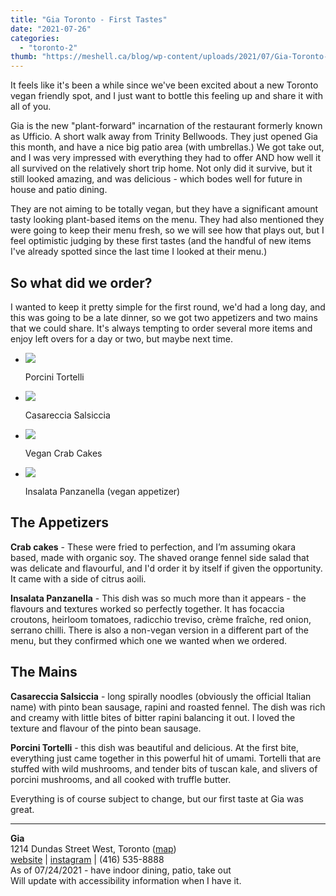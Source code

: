 ```yaml
---
title: "Gia Toronto - First Tastes"
date: "2021-07-26"
categories:
  - "toronto-2"
thumb: "https://meshell.ca/blog/wp-content/uploads/2021/07/Gia-Toronto-Casareccia-Salsiccia-scaled.jpg" 957x500
---
```


It feels like it's been a while since we've been excited about a new Toronto vegan friendly spot, and I just want to bottle this feeling up and share it with all of you.

Gia is the new "plant-forward" incarnation of the restaurant formerly known as Ufficio. A short walk away from Trinity Bellwoods. They just opened Gia this month, and have a nice big patio area (with umbrellas.) We got take out, and I was very impressed with everything they had to offer AND how well it all survived on the relatively short trip home. Not only did it survive, but it still looked amazing, and was delicious - which bodes well for future in house and patio dining.

They are not aiming to be totally vegan, but they have a significant amount tasty looking plant-based items on the menu. They had also mentioned they were going to keep their menu fresh, so we will see how that plays out, but I feel optimistic judging by these first tastes (and the handful of new items I've already spotted since the last time I looked at their menu.)

## So what did we order?

I wanted to keep it pretty simple for the first round, we'd had a long day, and this was going to be a late dinner, so we got two appetizers and two mains that we could share. It's always tempting to order several more items and enjoy left overs for a day or two, but maybe next time.

- ![](images/gia-toronto-tortelli-1024x768.jpg)

    Porcini Tortelli

- ![](images/Gia-Toronto-Casareccia-Salsiccia-1024x768.jpg)

    Casareccia Salsiccia

- ![](images/gia-Toronto-plant-based-crab-cakes-1024x768.jpg)

    Vegan Crab Cakes

- ![](images/Gia-Toronto-Insalata-Panzanella-1024x768.jpg)

    Insalata Panzanella (vegan appetizer)


## The Appetizers

**Crab cakes** - These were fried to perfection, and I’m assuming okara based, made with organic soy. The shaved orange fennel side salad that was delicate and flavourful, and I'd order it by itself if given the opportunity. It came with a side of citrus aoili.


**Insalata Panzanella** - This dish was so much more than it appears - the flavours and textures worked so perfectly together. It has focaccia croutons, heirloom tomatoes, radicchio treviso, crème fraîche, red onion, serrano chilli. There is also a non-vegan version in a different part of the menu, but they confirmed which one we wanted when we ordered.

## The Mains

**Casareccia Salsiccia** - long spirally noodles (obviously the official Italian name) with pinto bean sausage, rapini and roasted fennel. The dish was rich and creamy with little bites of bitter rapini balancing it out. I loved the texture and flavour of the pinto bean sausage.

**Porcini Tortelli** - this dish was beautiful and delicious. At the first bite, everything just came together in this powerful hit of umami. Tortelli that are stuffed with wild mushrooms, and tender bits of tuscan kale, and slivers of porcini mushrooms, and all cooked with truffle butter.  

Everything is of course subject to change, but our first taste at Gia was great.

* * *

**Gia**  
1214 Dundas Street West, Toronto ([map](https://www.google.ca/maps/place/1214+Dundas+St+W,+Toronto,+ON+M6J+3B1/@43.6495081,-79.4252987,17z/data=!3m1!4b1!4m5!3m4!1s0x882b34f8e772f443:0xd23e03a95b08a13b!8m2!3d43.6495081!4d-79.42311))  
[website](https://giarestaurant.ca/) | [instagram](https://www.instagram.com/giatoronto/) | (416) 535-8888  
As of 07/24/2021 - have indoor dining, patio, take out  
Will update with accessibility information when I have it.
